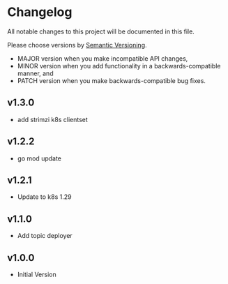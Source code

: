 # Changelog

All notable changes to this project will be documented in this file.

Please choose versions by [Semantic Versioning](http://semver.org/).

* MAJOR version when you make incompatible API changes,
* MINOR version when you add functionality in a backwards-compatible manner, and
* PATCH version when you make backwards-compatible bug fixes.

## v1.3.0

- add strimzi k8s clientset

## v1.2.2

- go mod update

## v1.2.1

- Update to k8s 1.29

## v1.1.0

- Add topic deployer

## v1.0.0

- Initial Version
